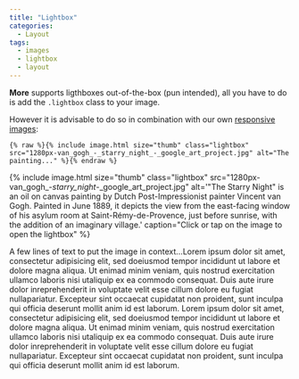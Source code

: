 ```yaml
---
title: "Lightbox"
categories:
  - Layout
tags:
  - images
  - lightbox
  - layout
---
```

**More** supports ligthboxes out-of-the-box (pun intended), all you have to do 
is add the `.lightbox` class to your image. 

<!--more-->

However it is advisable to do so in combination with our own [responsive images](/layout/post-responsive-images):

```
{% raw %}{% include image.html size="thumb" class="lightbox" src="1280px-van_gogh_-_starry_night_-_google_art_project.jpg" alt="The painting..." %}{% endraw %}
```

{% include image.html size="thumb" class="lightbox" src="1280px-van_gogh_-_starry_night_-_google_art_project.jpg" alt='"The Starry Night" is an oil on canvas painting by Dutch Post-Impressionist painter Vincent van Gogh. Painted in June 1889, it depicts the view from the east-facing window of his asylum room at Saint-Rémy-de-Provence, just before sunrise, with the addition of an imaginary village.' caption="Click or tap on the image to open the lightbox" %}

A few lines of text to put the image in context...Lorem ipsum dolor sit amet, consectetur adipisicing elit, sed doeiusmod tempor incididunt ut labore et dolore magna aliqua. Ut enimad minim veniam, quis nostrud exercitation ullamco laboris nisi utaliquip ex ea commodo consequat. Duis aute irure dolor inreprehenderit in voluptate velit esse cillum dolore eu fugiat nullapariatur. Excepteur sint occaecat cupidatat non proident, sunt inculpa qui officia deserunt mollit anim id est laborum. Lorem ipsum dolor sit amet, consectetur adipisicing elit, sed doeiusmod tempor incididunt ut labore et dolore magna aliqua. Ut enimad minim veniam, quis nostrud exercitation ullamco laboris nisi utaliquip ex ea commodo consequat. Duis aute irure dolor inreprehenderit in voluptate velit esse cillum dolore eu fugiat nullapariatur. Excepteur sint occaecat cupidatat non proident, sunt inculpa qui officia deserunt mollit anim id est laborum.
